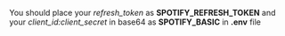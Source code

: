 You should place your _refresh_token_ as **SPOTIFY_REFRESH_TOKEN** and your _client_id:client_secret_ in base64 as **SPOTIFY_BASIC** in **.env** file
